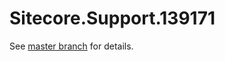 # Sitecore.Support.139171

See [master branch](https://github.com/sitecoresupport/Sitecore.Support.139171) for details.